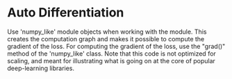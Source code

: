 # Auto Differentiation
Use 'numpy_like' module objects when working with the module. This creates the computation graph and makes it possible to compute the gradient of the loss.
For computing the gradient of the loss, use the "grad()" method of the 'numpy_like' class.
Note that this code is not optimized for scaling, and meant for illustrating what is going on at the core of popular deep-learning libraries.


